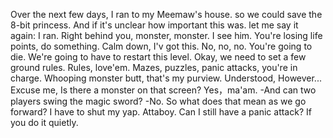 
Over the next few days,
I ran to my Meemaw's house.
so we could save the 8-bit princess.
And if it's unclear how important this was.
let me say it again: I ran.
Right behind you, monster, monster.
I see him.
You're losing life points, do something.
Calm down, I'v got this.
No, no, no. You're going to die.
We're going to have to restart this level.
Okay, we need to set a few ground rules.
Rules, love'em.
Mazes, puzzles, panic attacks,
you're in charge.
Whooping monster butt, that's my purview.
Understood, However...
Excuse me, Is there a monster on that screen?
Yes，ma'am.
-And can two players swing the magic sword? -No.
So what does that mean as we go forward?
I have to shut my yap.
Attaboy.
Can I still have a panic attack?
If you do it quietly.